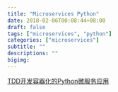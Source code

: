 ```yaml
---
title: "Microservices Python"
date: 2018-02-06T00:08:44+08:00
draft: false
tags: ["microservices", "python"]
categories: ["microservices"]
subtitle: ""
descriptions: ""
bigimg:
---
```


[TDD开发容器化的Python微服务应用](https://tdd.qikqiak.com/)
